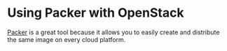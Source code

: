 # Using Packer with OpenStack

[Packer](http://packer.io) is a great tool because it allows you to easily create and distribute
the same image on every cloud platform.  
